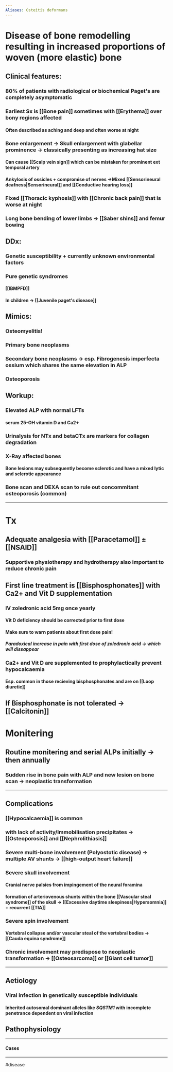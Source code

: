 ```yaml
---
Aliases: Osteitis deformans
---
```

# Disease of bone remodelling resulting in increased proportions of woven (more elastic) bone 
## Clinical features:
### 80% of patients with radiological or biochemical Paget's are completely asymptomatic
### Earliest Sx is [[Bone pain]] sometimes with [[Erythema]] over bony regions affected
#### Often described as aching and deep and often worse at night
### Bone enlargement -> Skull enlargement with glabellar prominence -> classically presenting as **increasing hat size**
#### Can cause [[Scalp vein sign]] which can be mistaken for prominent ext temporal artery
#### Ankylosis of ossicles + compromise of nerves ->Mixed [[Sensorineural deafness|Sensorineural]] and [[Conductive hearing loss]]
### Fixed [[Thoracic kyphosis]] with [[Chronic back pain]] that is worse at night
### Long bone bending of lower limbs -> [[Saber shins]] and femur bowing 
## DDx:
### Genetic susceptibility + currently unknown environmental factors 
### Pure genetic syndromes
#### [[IBMPFD]]
#### In children -> [[Juvenile paget's disease]]
## Mimics:
### Osteomyelitis!
### Primary bone neoplasms
### Secondary bone neoplasms -> esp.  Fibrogenesis imperfecta ossium which shares the same elevation in ALP
### Osteoporosis
## Workup:
### Elevated ALP with normal LFTs
#### serum 25-OH vitamin D and Ca2+
### Urinalysis for NTx and betaCTx are markers for collagen degradation
### X-Ray affected bones
#### Bone lesions may subsequently become sclerotic and have a mixed lytic and sclerotic appearance
### Bone scan and DEXA scan to rule out concommitant osteoporosis (common)

---
# Tx
## Adequate analgesia with [[Paracetamol]] ± [[NSAID]] 
### Supportive physiotherapy and hydrotherapy also important to reduce chronic pain
## First line treatment is [[Bisphosphonates]] with Ca2+ and Vit D supplementation
### IV zoledronic acid 5mg once yearly
#### Vit D deficiency should be corrected prior to first dose
#### Make sure to warn patients about first dose pain!
##### Paradoxical increase in pain with first dose of zoledronic acid -> which will dissappear
### Ca2+ and Vit D are supplemented to prophylactically prevent hypocalcaemia
#### Esp. common in those recieving bisphosphonates and are on [[Loop diuretic]]
## If Bisphosphonate is not tolerated -> [[Calcitonin]]

# Monitering
## Routine monitering and serial ALPs initially -> then annually
### Sudden rise in bone pain with ALP and new lesion on bone scan -> neoplastic transformation

---
## Complications
### [[Hypocalcaemia]] is common
### with lack of activity/Immobilisation precipitates -> [[Osteoporosis]] and [[Nephrolithiasis]]
### Severe multi-bone involvement (Polyostotic disease) -> multiple AV shunts -> [[high-output heart failure]]
### Severe skull involvement
#### Cranial nerve palsies from impingement of the neural foramina
#### formation of arteriovenous shunts within the bone [[Vascular steal syndrome]] of the skull -> [[Excessive daytime sleepiness|Hypersomnia]] + recurrent [[TIA]]
### Severe spin involvement
#### Vertebral collapse and/or vascular steal of the vertebral bodies -> [[Cauda equina syndrome]]	
### Chronic involvement may predispose to neoplastic transformation -> [[Osteosarcoma]] or [[Giant cell tumor]]


---
## Aetiology
### Viral infection in genetically susceptible individuals
#### Inherited autosomal dominant alleles like _SQSTM1_ with incomplete penetrance dependent on viral infection
## Pathophysiology

---
#### Cases


---
#disease 